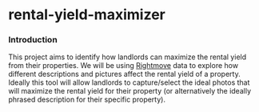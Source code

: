 # rental-yield-maximizer

### Introduction
This project aims to identify how landlords can maximize the rental yield from their properties. We will be using [Rightmove](https://www.rightmove.co.uk/) data to explore how different descriptions and pictures affect the rental yield of a property. Ideally this tool will allow landlords to capture/select the ideal photos that will maximize the rental yield for their property (or alternatively the ideally phrased description for their specific property). 
